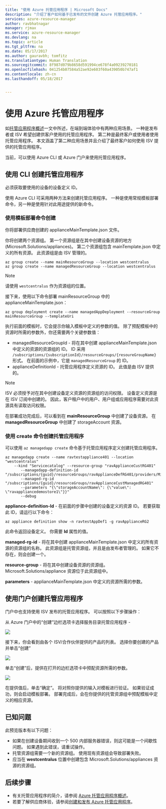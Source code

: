 ```yaml
---
title: "使用 Azure 托管应用程序 | Microsoft Docs"
description: "介绍了客户如何基于已发布的文件创建 Azure 托管应用程序。"
services: azure-resource-manager
author: ravbhatnagar
manager: rjmax
ms.service: azure-resource-manager
ms.devlang: na
ms.topic: article
ms.tgt_pltfrm: na
ms.date: 05/17/2017
ms.author: gauravbh; tomfitz
ms.translationtype: Human Translation
ms.sourcegitcommit: 8f987d079b8658d591994ce678f4a09239270181
ms.openlocfilehash: 041254b07584a52ae92e603f60a439050b747af1
ms.contentlocale: zh-cn
ms.lasthandoff: 05/18/2017


---
```

# <a name="consume-an-azure-managed-application"></a>使用 Azure 托管应用程序

如[托管应用程序概述](managed-application-overview.md)一文中所述，在端到端体验中有两种应用场景。 一种是发布者或 ISV 希望创建供客户使用的托管应用程序。 第二种是最终客户或使用者使用托管应用程序。 本文涵盖了第二种应用场景并且介绍了最终客户如何使用 ISV 提供的托管应用程序。

当前，可以使用 Azure CLI 或 Azure 门户来使用托管应用程序。 

## <a name="create-the-managed-application-using-cli"></a>使用 CLI 创建托管应用程序 

必须获取要使用的设备的设备定义 ID。

使用 Azure CLI 可采用两种方法来创建托管应用程序。 一种是使用常规模板部署命令，另一种是使用针对此用途提供的新命令。

### <a name="create-using-template-deployment-command"></a>使用模板部署命令创建

你将部署供应商创建的 applianceMainTemplate.json 文件。

你将创建两个资源组。 第一个资源组是在其中创建设备资源的地方 (Microsoft.Solutions/appliances)。 第二个资源组包含 mainTemplate.json 中定义的所有资源。 此资源组是由 ISV 管理的。

```azurecli
az group create --name mainResourceGroup --location westcentralus    
az group create --name managedResourceGroup --location westcentralus
```

> [!NOTE]
> 请使用 `westcentralus` 作为资源组的位置。
>


接下来，使用以下命令部署 mainResourceGroup 中的 applianceMainTemplate.json：

```azurecli
az group deployment create --name managedAppDeployment --resourceGroup mainResourceGroup --templateUri  
```

执行前面的模板时，它会提示你输入模板中定义的参数的值。 除了预配模板中的资源时所需的参数外，你还需要两个关键参数值：

- managedResourceGroupId - 将在其中创建 applianceMainTemplate.json 中定义的资源的资源组的 ID。 ID 采用 `/subscriptions/{subscriptionId}/resourceGroups/{resoureGroupName}` 形式。 在前面的示例中，它是 `managedResourceGroup` 的 ID。
- applianceDefinitionId - 托管应用程序定义资源的 ID。 此值是由 ISV 提供的。 

> [!NOTE] 
> ISV 必须授予对在其中创建设备定义资源的资源组的访问权限。 设备定义资源是在 ISV 订阅中创建的。 因此，客户租户中的用户、用户组或应用程序需要对此资源具有读取访问权限。 

在部署成功完成后，可以看到在 **mainResourceGroup** 中创建了设备资源。 在 **managedResourceGroup** 中创建了 storageAccount 资源。

### <a name="create-the-managed-application-using-create-command"></a>使用 create 命令创建托管应用程序

可以使用 `az managedapp create` 命令基于托管应用程序定义创建托管应用程序。 

```azurecli
az managedapp create --name ravtestappliance401 --location "westcentralus" 
    --kind "Servicecatalog" --resource-group "ravApplianceCustRG401" 
       --managedapp-definition-id "/subscriptions/{guid}/resourceGroups/ravApplianceDefRG401/providers/Microsoft.Solutions/applianceDefinitions/ravtestAppDef401" 
       --managed-rg-id "/subscriptions/{guid}/resourceGroups/ravApplianceCustManagedRG401" 
       --parameters "{\"storageAccountName\": {\"value\": \"ravappliancedemostore1\"}}" 
       --debug
```

**appliance-definition-Id** - 在前面的步骤中创建的设备定义的资源 ID。 若要获取此 ID，请运行以下命令：

```azurecli
az appliance definition show -n ravtestAppDef1 -g ravApplianceRG2
```

此命令返回设备定义。 你需要 **Id** 属性的值。

**managed-rg-id** - 将在其中创建 applianceMainTemplate.json 中定义的所有资源的资源组的名称。 此资源组是托管资源组，并且是由发布者管理的。 如果它不存在，则会创建一个。

**resource-group** - 将在其中创建设备资源的资源组。 Microsoft.Solutions/appliance 资源位于此资源组中。 

**parameters** - applianceMainTemplate.json 中定义的资源所需的参数。

## <a name="create-the-managed-application-using-portal"></a>使用门户创建托管应用程序

门户中也支持使用 ISV 发布的托管应用程序。 可以按照以下步骤操作：

从 Azure 门户中的“创建”边栏选项卡选择服务目录托管应用程序 -

![](./media/managed-application-consumption/create-service-catalog-managed-application.png)

接下来，你会看到由各个 ISV/合作伙伴提供的产品的列表。 选择你要创建的产品并单击“创建”

![](./media/managed-application-consumption/select-offer.png)

单击“创建”后，提供在打开的边栏选项卡中预配资源所需的参数。 

![](./media/managed-application-consumption/input-parameters.png)

在提供值后，单击“确定”。 将对照你提供的输入对模板进行验证。 如果验证成功，则会启动模板部署。 部署完成后，会在你提供的托管资源组中预配模板中定义的相应资源。

## <a name="known-issues"></a>已知问题

此预览版本有以下问题：

* 如果在创建设备期间收到一个 500 内部服务器错误，则这可能是一个间歇性问题。 如果遇到此错误，请重试操作。
* 托管资源组需要一个新的资源组。 使用现有资源组会导致部署失败。
* 应当在 **westcentralus** 位置中创建包含 Microsoft.Solutions/appliances 资源的资源组。

## <a name="next-steps"></a>后续步骤

* 有关托管应用程序的简介，请参阅 [Azure 托管应用程序概述](managed-application-overview.md)。
* 若要了解供应商体验，请参阅[创建和发布 Azure 托管应用程序](managed-application-publishing.md)。
